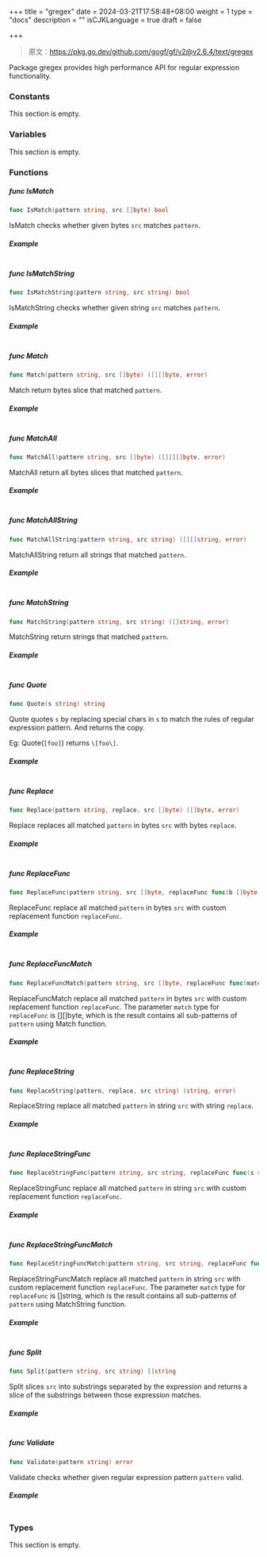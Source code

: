 +++
title = "gregex"
date = 2024-03-21T17:58:48+08:00
weight = 1
type = "docs"
description = ""
isCJKLanguage = true
draft = false

+++

> 原文：https://pkg.go.dev/github.com/gogf/gf/v2@v2.6.4/text/gregex

Package gregex provides high performance API for regular expression functionality.

### Constants 

This section is empty.

### Variables 

This section is empty.

### Functions 

##### func IsMatch 

``` go
func IsMatch(pattern string, src []byte) bool
```

IsMatch checks whether given bytes `src` matches `pattern`.

##### Example

``` go
```
##### func IsMatchString 

``` go
func IsMatchString(pattern string, src string) bool
```

IsMatchString checks whether given string `src` matches `pattern`.

##### Example

``` go
```
##### func Match 

``` go
func Match(pattern string, src []byte) ([][]byte, error)
```

Match return bytes slice that matched `pattern`.

##### Example

``` go
```
##### func MatchAll 

``` go
func MatchAll(pattern string, src []byte) ([][][]byte, error)
```

MatchAll return all bytes slices that matched `pattern`.

##### Example

``` go
```
##### func MatchAllString 

``` go
func MatchAllString(pattern string, src string) ([][]string, error)
```

MatchAllString return all strings that matched `pattern`.

##### Example

``` go
```
##### func MatchString 

``` go
func MatchString(pattern string, src string) ([]string, error)
```

MatchString return strings that matched `pattern`.

##### Example

``` go
```
##### func Quote 

``` go
func Quote(s string) string
```

Quote quotes `s` by replacing special chars in `s` to match the rules of regular expression pattern. And returns the copy.

Eg: Quote(`[foo]`) returns `\[foo\]`.

##### Example

``` go
```
##### func Replace 

``` go
func Replace(pattern string, replace, src []byte) ([]byte, error)
```

Replace replaces all matched `pattern` in bytes `src` with bytes `replace`.

##### Example

``` go
```
##### func ReplaceFunc 

``` go
func ReplaceFunc(pattern string, src []byte, replaceFunc func(b []byte) []byte) ([]byte, error)
```

ReplaceFunc replace all matched `pattern` in bytes `src` with custom replacement function `replaceFunc`.

##### Example

``` go
```
##### func ReplaceFuncMatch 

``` go
func ReplaceFuncMatch(pattern string, src []byte, replaceFunc func(match [][]byte) []byte) ([]byte, error)
```

ReplaceFuncMatch replace all matched `pattern` in bytes `src` with custom replacement function `replaceFunc`. The parameter `match` type for `replaceFunc` is [][]byte, which is the result contains all sub-patterns of `pattern` using Match function.

##### Example

``` go
```
##### func ReplaceString 

``` go
func ReplaceString(pattern, replace, src string) (string, error)
```

ReplaceString replace all matched `pattern` in string `src` with string `replace`.

##### Example

``` go
```
##### func ReplaceStringFunc 

``` go
func ReplaceStringFunc(pattern string, src string, replaceFunc func(s string) string) (string, error)
```

ReplaceStringFunc replace all matched `pattern` in string `src` with custom replacement function `replaceFunc`.

##### Example

``` go
```
##### func ReplaceStringFuncMatch 

``` go
func ReplaceStringFuncMatch(pattern string, src string, replaceFunc func(match []string) string) (string, error)
```

ReplaceStringFuncMatch replace all matched `pattern` in string `src` with custom replacement function `replaceFunc`. The parameter `match` type for `replaceFunc` is []string, which is the result contains all sub-patterns of `pattern` using MatchString function.

##### Example

``` go
```
##### func Split 

``` go
func Split(pattern string, src string) []string
```

Split slices `src` into substrings separated by the expression and returns a slice of the substrings between those expression matches.

##### Example

``` go
```
##### func Validate 

``` go
func Validate(pattern string) error
```

Validate checks whether given regular expression pattern `pattern` valid.

##### Example

``` go
```
### Types 

This section is empty.